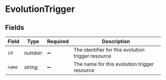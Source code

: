 # EvolutionTrigger


## Fields

| Field                                              | Type                                               | Required                                           | Description                                        |
| -------------------------------------------------- | -------------------------------------------------- | -------------------------------------------------- | -------------------------------------------------- |
| `id`                                               | *number*                                           | :heavy_minus_sign:                                 | The identifier for this evolution trigger resource |
| `name`                                             | *string*                                           | :heavy_minus_sign:                                 | The name for this evolution trigger resource       |
